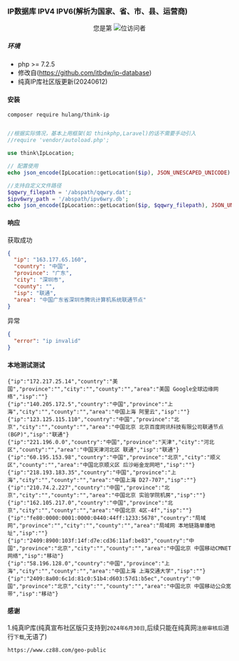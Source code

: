 ### IP数据库 IPV4 IPV6(解析为国家、省、市、县、运营商)

<p align="center"> 
  您是第  <img src="https://profile-counter.glitch.me/github:hulang:think-ip/count.svg" />位访问者
</p>

##### 环境

- php >= 7.2.5
- 修改自(https://github.com/itbdw/ip-database)
- 纯真IP库社区版更新(20240612)

#### 安装

```
composer require hulang/think-ip
```


```php

//根据实际情况，基本上用框架(如 thinkphp,Laravel)的话不需要手动引入
//require 'vendor/autoload.php';

use think\IpLocation;

// 配置使用
echo json_encode(IpLocation::getLocation($ip), JSON_UNESCAPED_UNICODE) . PHP_EOL;

//支持自定义文件路径
$qqwry_filepath = '/abspath/qqwry.dat';
$ipv6wry_path = '/abspath/ipv6wry.db';
echo json_encode(IpLocation::getLocation($ip, $qqwry_filepath), JSON_UNESCAPED_UNICODE) . PHP_EOL;


```

#### 响应

获取成功
```json
{
  "ip": "163.177.65.160",
  "country": "中国",
  "province": "广东",
  "city": "深圳市",
  "county": "",
  "isp": "联通",
  "area": "中国广东省深圳市腾讯计算机系统联通节点"
}
```

异常
```json
{
  "error": "ip invalid"
}
```


#### 本地测试测试

```
{"ip":"172.217.25.14","country":"美国","province":"","city":"","county":"","area":"美国 Google全球边缘网络","isp":""}
{"ip":"140.205.172.5","country":"中国","province":"上海","city":"","county":"","area":"中国上海 阿里云","isp":""}
{"ip":"123.125.115.110","country":"中国","province":"北京","city":"","county":"","area":"中国北京 北京百度网讯科技有限公司联通节点(BGP)","isp":"联通"}
{"ip":"221.196.0.0","country":"中国","province":"天津","city":"河北区","county":"","area":"中国天津河北区 联通","isp":"联通"}
{"ip":"60.195.153.98","country":"中国","province":"北京","city":"顺义区","county":"","area":"中国北京顺义区 后沙峪金龙网吧","isp":""}
{"ip":"218.193.183.35","country":"中国","province":"上海","city":"","county":"","area":"中国上海 D27-707","isp":""}
{"ip":"210.74.2.227","country":"中国","province":"北京","city":"","county":"","area":"中国北京 实验学院机房","isp":""}
{"ip":"162.105.217.0","country":"中国","province":"北京","city":"","county":"","area":"中国北京 4区-4f","isp":""}
{"ip":"fe80:0000:0001:0000:0440:44ff:1233:5678","country":"局域网","province":"","city":"","county":"","area":"局域网 本地链路单播地址","isp":""}
{"ip":"2409:8900:103f:14f:d7e:cd36:11af:be83","country":"中国","province":"北京","city":"","county":"","area":"中国北京 中国移动CMNET网络","isp":"移动"}
{"ip":"58.196.128.0","country":"中国","province":"上海","city":"","county":"","area":"中国上海 上海交通大学","isp":""}
{"ip":"2409:8a00:6c1d:81c0:51b4:d603:57d1:b5ec","country":"中国","province":"北京","city":"","county":"","area":"中国北京 中国移动公众宽带","isp":"移动"}

```

#### 感谢
1.纯真IP库(纯真宣布社区版只支持到`2024年6月30日`,后续只能在纯真网`注册审核后`进行`下载`,无语了)

`https://www.cz88.com/geo-public`


